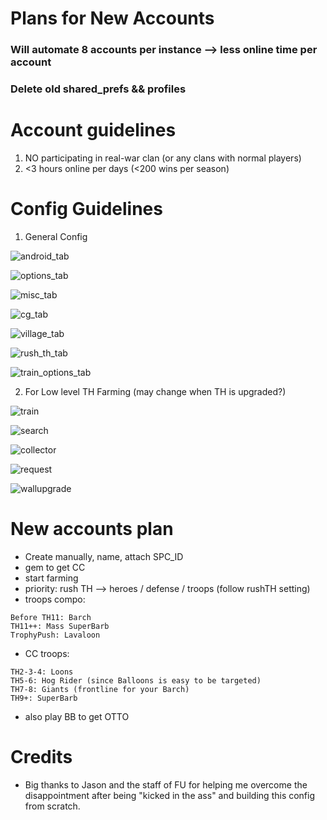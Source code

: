 # Plans for New Accounts

### Will automate 8 accounts per instance --> less online time per account
### Delete old shared_prefs && profiles

# Account guidelines
1. NO participating in real-war clan (or any clans with normal players)
2. <3 hours online per days (<200 wins per season)

# Config Guidelines
1. General Config


![android_tab](sample_cfg/general_cfg/android_tab.png)


![options_tab](sample_cfg/general_cfg/options_tab.png)


![misc_tab](sample_cfg/general_cfg/misc_tab.png)


![cg_tab](sample_cfg/general_cfg/cg_tab.png)


![village_tab](sample_cfg/general_cfg/village_tab.png)


![rush_th_tab](sample_cfg/general_cfg/rush_th_tab.png)


![train_options_tab](sample_cfg/general_cfg/train_options_tab.png)


2. For Low level TH Farming (may change when TH is upgraded?)


![train](sample_cfg/th_dependent_cfg/train_low_th_tab.png)


![search](sample_cfg/th_dependent_cfg/search_low_th_tab.png)


![collector](sample_cfg/th_dependent_cfg/collector_low_th_tab.png)


![request](sample_cfg/th_dependent_cfg/request_troop_tab.png)


![wallupgrade](sample_cfg/th_dependent_cfg/wall_upgrade_tab.png)


# New accounts plan
- Create manually, name, attach SPC_ID
- gem to get CC
- start farming
- priority: rush TH --> heroes / defense / troops (follow rushTH setting)
- troops compo:


```
Before TH11: Barch
TH11++: Mass SuperBarb
TrophyPush: Lavaloon
``` 
- CC troops:


```
TH2-3-4: Loons
TH5-6: Hog Rider (since Balloons is easy to be targeted)
TH7-8: Giants (frontline for your Barch)
TH9+: SuperBarb
```

- also play BB to get OTTO


# Credits
- Big thanks to Jason and the staff of FU for helping me overcome the disappointment after being "kicked in the ass" and building this config from scratch.